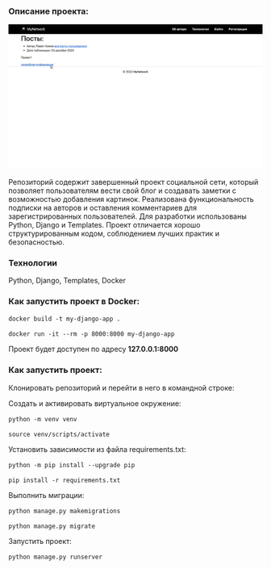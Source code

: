 ### Описание проекта:

![Логотип проекта](./media_for_readme/Presentation.gif)

Репозиторий содержит завершенный проект социальной сети, который позволяет пользователям вести свой блог и создавать заметки с возможностью добавления картинок. Реализована функциональность подписки на авторов и оставления комментариев для зарегистрированных пользователей. Для разработки использованы Python, Django и Templates. Проект отличается хорошо структурированным кодом, соблюдением лучших практик и безопасностью.
### Технологии

Python, Django, Templates, Docker

### Как запустить проект в Docker:

```
docker build -t my-django-app .
```

```
docker run -it --rm -p 8000:8000 my-django-app
```

Проект будет доступен по адресу <b>127.0.0.1:8000</b>

### Как запустить проект:

Клонировать репозиторий и перейти в него в командной строке:

Cоздать и активировать виртуальное окружение:

```
python -m venv venv
```

```
source venv/scripts/activate
```

Установить зависимости из файла requirements.txt:

```
python -m pip install --upgrade pip
```

```
pip install -r requirements.txt
```

Выполнить миграции:

```
python manage.py makemigrations
```

```
python manage.py migrate
```

Запустить проект:

```
python manage.py runserver
```
